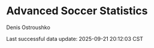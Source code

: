 # Advanced Soccer Statistics
Denis Ostroushko

<!-- gfm -->

Last successful data update: 2025-09-21 20:12:03 CST

